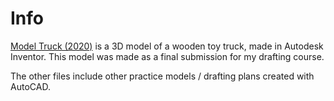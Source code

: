 <h1>Info</h1>
 
 <a href="https://sketchfab.com/3d-models/drafting-truck-model-2c6aca9e803a4d27a049b20dbdf3cb68?utm_medium=embed&utm_source=website&utm_campaign=share-popup" target="_blank">Model Truck (2020)</a> is a 3D model of a wooden toy truck, made in Autodesk Inventor. This model was made as a final submission for my drafting course.

The other files include other practice models / drafting plans created with AutoCAD.
